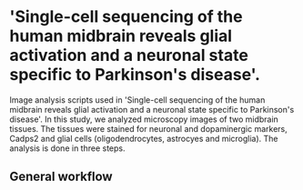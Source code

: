 # 'Single-cell sequencing of the human midbrain reveals glial activation and a neuronal state specific to Parkinson's disease'. 

Image analysis scripts used in 'Single-cell sequencing of the human midbrain reveals glial activation and a neuronal state specific to Parkinson's disease'. In this study, we analyzed microscopy images of two midbrain tissues. The tissues were stained for neuronal and dopaminergic markers, Cadps2 and glial cells (oligodendrocytes, astrocyes and microglia). The analysis is done in three steps.

## General workflow

